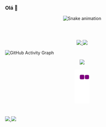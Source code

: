 ### Olá 👋



<div align="center">

  ![Snake animation](https://github.com/WendelNovaeas/WeendelNovaes/blob/output/github-contribution-grid-snake-WendelNovaes.svg)
  
</div>


<div align="center"> 
 <picture>

</picture> 
</div>


<br><br>


<p align="center">
<a href="https://github.com/WendelNovaes">
  <img height="150em" src="https://github-readme-stats-eight-theta.vercel.app/api?username=WendelNovaes&show_icons=true&theme=bear&include_all_commits=true&count_private=true"/>
  <img height="150em" src="https://github-readme-stats-eight-theta.vercel.app/api/top-langs/?username=WendelNovaes&layout=compact&langs_count=8&theme=bear"/>
</a>

 ![GitHub Activity Graph](https://activity-graph.herokuapp.com/graph?username=WendelNovaes&theme=github)
 
  <p align="center">
<a href="https://github.com/WendelNovaes">
  <img height="150em" src="https://github-readme-streak-stats.herokuapp.com/?user=WendelNovaes&theme=bear"/>
</a>


<p align="center">
  <img src="https://github.com/WendelNovaes/WendelNovaes/blob/output/github-contribution-grid-snake.gif" alt="snake"></center>
</p>


<!--
**WendelNovaes/WendelNovaes** is a ✨ _special_ ✨ repository because its `README.md` (this file) appears on your GitHub profile.

Here are some ideas to get you started:

- 🔭 I’m currently working on ...
- 🌱 I’m currently learning ...
- 👯 I’m looking to collaborate on ...
- 🤔 I’m looking for help with ...
- 💬 Ask me about ...
- 📫 How to reach me: ...
- 😄 Pronouns: ...
- ⚡ Fun fact: ...
-->

#


<div>
<a href="https://github.com/WendelNovaes">
<img loading="lazy" height="180em" src="https://github-readme-stats.vercel.app/api/top-langs/?username=WendelNovaes&layout=compact&langs_count=7&theme=dracula"/>
<img loading="lazy" height="180em" src="https://github-readme-stats.vercel.app/api?username=WendelNovaes&show_icons=true&theme=dracula&include_all_commits=true&count_private=true"/>
</div>
